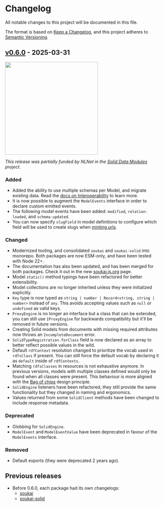 # Changelog

All notable changes to this project will be documented in this file.

The format is based on [Keep a Changelog](https://keepachangelog.com/en/1.0.0/), and this project adheres to [Semantic Versioning](https://semver.org/spec/v2.0.0.html).

## [v0.6.0](https://github.com/NoelDeMartin/soukai/releases/tag/v0.6.0) - 2025-03-31

<img src="http://soukai.js.org/img/nlnet.svg" alt="" style="width:300px;max-width:60vw">

_This release was partially funded by NLNet in the [Solid Data Modules](https://nlnet.nl/project/SolidDataModules/) project._

### Added

- Added the ability to use multiple schemas per Model, and migrate existing data. Read the [docs on Interoperability](http://localhost:5173/guide/advanced/interoperability.html#model-schemas) to learn more.
- It is now possible to augment the `ModelEvents` interface in order to declare custom emitted events.
- The following model events have been added: `modified`, `relation-loaded`, and `schema-updated`.
- You can now specify `slugField` in model definitions to configure which field will be used to create slugs when [minting urls](./README.md#url-minting).

### Changed

- Modernized tooling, and consolidated `soukai` and `soukai-solid` into monorepo. Both packages are now ESM-only, and have been tested with Node 22+.
- The documentation has also been updated, and has been merged for both packages. Check it out in the new [soukai.js.org](https://soukai.js.org) page.
- Model `static()` method typings have been refactored for better extensibility.
- Model collections are no longer inherited unless they were initialized explicitly.
- `Key` type is now typed as `string | number | Record<string, string | number>` instead of `any`. This avoids accepting values such as `null` or `undefined` as valid keys.
- `ProxyEngine` is no longer an interface but a class that can be extended, you can still use `IProxyEngine` for backwards compatibility but it'll be removed in future versions.
- Creating Solid models from documents with missing required attributes now throws an `IncompleteDocument` error.
- `SolidTypeRegistration.forClass` field is now declared as an array to better reflect possible values in the wild.
- Default `rdfContext` resolution changed to prioritize the vocab used in `rdfsClass` if present. You can still force the default vocab by declaring it as `default` inside of `rdfContexts`.
- Matching `rdfsClasses` in resources is not exhaustive anymore. In previous versions, models with multiple classes defined would only be found when all classes were present. This behaviour is more aligned with the [Bag of chips](https://www.w3.org/DesignIssues/BagOfChips.html) design principle.
- `SolidEngine` listeners have been refactored, they still provide the same functionality but they changed in naming and ergonomics.
- Values returned from some `SolidClient` methods have been changed to include response metadata.

### Deprecated

- Globbing for `SolidEngine`.
- `ModelEvent` and `ModelEventValue` have been deprecated in favour of the `ModelEvents` interface.

### Removed

- Default exports (they were deprecated 2 years ago).

## Previous releases

- Before 0.6.0, each package had its own changelogs:
    - [soukai](./packages/soukai/CHANGELOG.md)
    - [soukai-solid](./packages/soukai-solid/CHANGELOG.md)
